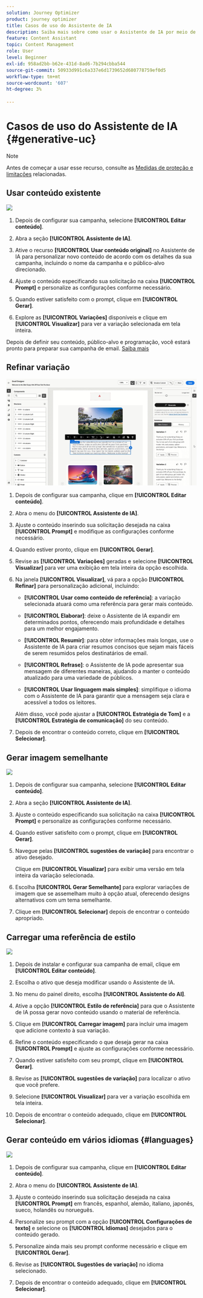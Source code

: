 ```yaml
---
solution: Journey Optimizer
product: journey optimizer
title: Casos de uso do Assistente de IA
description: Saiba mais sobre como usar o Assistente de IA por meio de casos de uso
feature: Content Assistant
topic: Content Management
role: User
level: Beginner
exl-id: 958ad2bb-b62e-431d-8ad6-7b294cbba544
source-git-commit: 50933d991c6a337e6d1739652d680778759ef0d5
workflow-type: tm+mt
source-wordcount: '607'
ht-degree: 3%

---
```


# Casos de uso do Assistente de IA {#generative-uc}

>[!NOTE]
>
>Antes de começar a usar esse recurso, consulte as [Medidas de proteção e limitações](gs-generative.md#generative-guardrails) relacionadas.

## Usar conteúdo existente

![](assets/do-not-localize/gen-ai-reuse-text.gif)

1. Depois de configurar sua campanha, selecione **[!UICONTROL Editar conteúdo]**.

1. Abra a seção **[!UICONTROL Assistente de IA]**.

1. Ative o recurso **[!UICONTROL Usar conteúdo original]** no Assistente de IA para personalizar novo conteúdo de acordo com os detalhes da sua campanha, incluindo o nome da campanha e o público-alvo direcionado.

1. Ajuste o conteúdo especificando sua solicitação na caixa **[!UICONTROL Prompt]** e personalize as configurações conforme necessário.

1. Quando estiver satisfeito com o prompt, clique em **[!UICONTROL Gerar]**.

1. Explore as **[!UICONTROL Variações]** disponíveis e clique em **[!UICONTROL Visualizar]** para ver a variação selecionada em tela inteira.

Depois de definir seu conteúdo, público-alvo e programação, você estará pronto para preparar sua campanha de email. [Saiba mais](../campaigns/review-activate-campaign.md)

## Refinar variação

![](assets/do-not-localize/gen-ai-variation.gif)

1. Depois de configurar sua campanha, clique em **[!UICONTROL Editar conteúdo]**.

1. Abra o menu do **[!UICONTROL Assistente de IA]**.

1. Ajuste o conteúdo inserindo sua solicitação desejada na caixa **[!UICONTROL Prompt]** e modifique as configurações conforme necessário.

1. Quando estiver pronto, clique em **[!UICONTROL Gerar]**.

1. Revise as **[!UICONTROL Variações]** geradas e selecione **[!UICONTROL Visualizar]** para ver uma exibição em tela inteira da opção escolhida.

1. Na janela **[!UICONTROL Visualizar]**, vá para a opção **[!UICONTROL Refinar]** para personalização adicional, incluindo:

   * **[!UICONTROL Usar como conteúdo de referência]**: a variação selecionada atuará como uma referência para gerar mais conteúdo.

   * **[!UICONTROL Elaborar]**: deixe o Assistente de IA expandir em determinados pontos, oferecendo mais profundidade e detalhes para um melhor engajamento.

   * **[!UICONTROL Resumir]**: para obter informações mais longas, use o Assistente de IA para criar resumos concisos que sejam mais fáceis de serem resumidos pelos destinatários de email.

   * **[!UICONTROL Refrase]**: o Assistente de IA pode apresentar sua mensagem de diferentes maneiras, ajudando a manter o conteúdo atualizado para uma variedade de públicos.

   * **[!UICONTROL Usar linguagem mais simples]**: simplifique o idioma com o Assistente de IA para garantir que a mensagem seja clara e acessível a todos os leitores.

   Além disso, você pode ajustar a **[!UICONTROL Estratégia de Tom]** e a **[!UICONTROL Estratégia de comunicação]** do seu conteúdo.

1. Depois de encontrar o conteúdo correto, clique em **[!UICONTROL Selecionar]**.

## Gerar imagem semelhante

![](assets/do-not-localize/uc-image-similar.gif)

1. Depois de configurar sua campanha, selecione **[!UICONTROL Editar conteúdo]**.

1. Abra a seção **[!UICONTROL Assistente de IA]**.

1. Ajuste o conteúdo especificando sua solicitação na caixa **[!UICONTROL Prompt]** e personalize as configurações conforme necessário.

1. Quando estiver satisfeito com o prompt, clique em **[!UICONTROL Gerar]**.

1. Navegue pelas **[!UICONTROL sugestões de variação]** para encontrar o ativo desejado.

   Clique em **[!UICONTROL Visualizar]** para exibir uma versão em tela inteira da variação selecionada.

1. Escolha **[!UICONTROL Gerar Semelhante]** para explorar variações de imagem que se assemelham muito à opção atual, oferecendo designs alternativos com um tema semelhante.

1. Clique em **[!UICONTROL Selecionar]** depois de encontrar o conteúdo apropriado.

## Carregar uma referência de estilo

![](assets/do-not-localize/uc-image-reference.gif)

1. Depois de instalar e configurar sua campanha de email, clique em **[!UICONTROL Editar conteúdo]**.

1. Escolha o ativo que deseja modificar usando o Assistente de IA.

1. No menu do painel direito, escolha **[!UICONTROL Assistente do AI]**.

1. Ative a opção **[!UICONTROL Estilo de referência]** para que o Assistente de IA possa gerar novo conteúdo usando o material de referência.

1. Clique em **[!UICONTROL Carregar imagem]** para incluir uma imagem que adicione contexto à sua variação.

1. Refine o conteúdo especificando o que deseja gerar na caixa **[!UICONTROL Prompt]** e ajuste as configurações conforme necessário.

1. Quando estiver satisfeito com seu prompt, clique em **[!UICONTROL Gerar]**.

1. Revise as **[!UICONTROL sugestões de variação]** para localizar o ativo que você prefere.

1. Selecione **[!UICONTROL Visualizar]** para ver a variação escolhida em tela inteira.

1. Depois de encontrar o conteúdo adequado, clique em **[!UICONTROL Selecionar]**.

## Gerar conteúdo em vários idiomas {#languages}

![](assets/do-not-localize/gen-ai-language.gif)

1. Depois de configurar sua campanha, clique em **[!UICONTROL Editar conteúdo]**.

1. Abra o menu do **[!UICONTROL Assistente de IA]**.

1. Ajuste o conteúdo inserindo sua solicitação desejada na caixa **[!UICONTROL Prompt]** em francês, espanhol, alemão, italiano, japonês, sueco, holandês ou norueguês.

1. Personalize seu prompt com a opção **[!UICONTROL Configurações de texto]** e selecione os **[!UICONTROL Idiomas]** desejados para o conteúdo gerado.

1. Personalize ainda mais seu prompt conforme necessário e clique em **[!UICONTROL Gerar]**.

1. Revise as **[!UICONTROL Sugestões de variação]** no idioma selecionado.

1. Depois de encontrar o conteúdo adequado, clique em **[!UICONTROL Selecionar]**.
